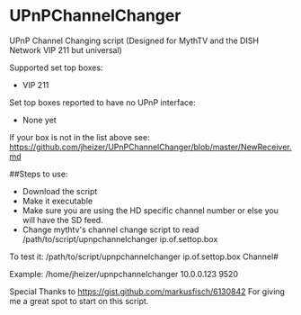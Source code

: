 # UPnPChannelChanger
UPnP Channel Changing script (Designed for MythTV and the DISH Network VIP 211 but universal)

Supported set top boxes:
 + VIP 211

Set top boxes reported to have no UPnP interface:
+ None yet

  
If your box is not in the list above see: <https://github.com/jheizer/UPnPChannelChanger/blob/master/NewReceiver.md>
  
##Steps to use:
+ Download the script
+ Make it executable
+ Make sure you are using the HD specific channel number or else you will have the SD feed.
+ Change mythtv's channel change script to read /path/to/script/upnpchannelchanger ip.of.settop.box

To test it: /path/to/script/upnpchannelchanger ip.of.settop.box Channel#

Example: /home/jheizer/upnpchannelchanger 10.0.0.123 9520


Special Thanks to https://gist.github.com/markusfisch/6130842  For giving me a great spot to start on this script.


